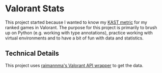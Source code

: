 # Valorant Stats
This project started because I wanted to know my [KAST metric](https://www.thespike.gg/forums/topic/introducing-kast-metric/9703) for my ranked games in Valorant. The purpose for this project is primarily to brush up on Python (e.g. working with type annotations), practice working with virtual environments and to have a bit of fun with data and statistics.

## Technical Details
This project uses [raimannma's Valorant API wrapper](https://github.com/raimannma/ValorantAPI) to get the data. 

